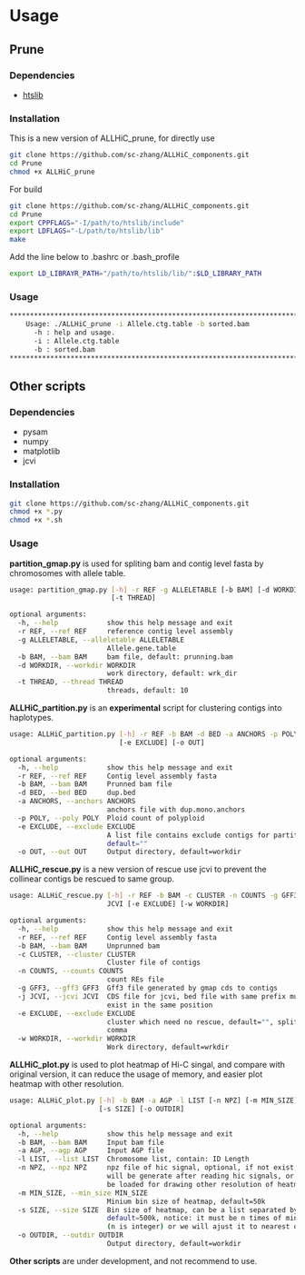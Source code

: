 # Usage
## Prune
### Dependencies
* [htslib](https://github.com/samtools/htslib)
### Installation
This is a new version of ALLHiC_prune, for directly use
```bash
git clone https://github.com/sc-zhang/ALLHiC_components.git
cd Prune
chmod +x ALLHiC_prune
```

For build
```bash
git clone https://github.com/sc-zhang/ALLHiC_components.git
cd Prune
export CPPFLAGS="-I/path/to/htslib/include"
export LDFLAGS="-L/path/to/htslib/lib"
make
```

Add the line below to .bashrc or .bash_profile
```bash
export LD_LIBRAYR_PATH="/path/to/htslib/lib/":$LD_LIBRARY_PATH
```

### Usage
```bash
************************************************************************
    Usage: ./ALLHiC_prune -i Allele.ctg.table -b sorted.bam
      -h : help and usage.
      -i : Allele.ctg.table
      -b : sorted.bam
************************************************************************
```
## Other scripts
### Dependencies
* pysam
* numpy
* matplotlib
* jcvi
### Installation
```bash
git clone https://github.com/sc-zhang/ALLHiC_components.git
chmod +x *.py
chmod +x *.sh
```
### Usage
**partition_gmap.py** is used for spliting bam and contig level fasta by chromosomes with allele table.
```bash
usage: partition_gmap.py [-h] -r REF -g ALLELETABLE [-b BAM] [-d WORKDIR]
                         [-t THREAD]

optional arguments:
  -h, --help            show this help message and exit
  -r REF, --ref REF     reference contig level assembly
  -g ALLELETABLE, --alleletable ALLELETABLE
                        Allele.gene.table
  -b BAM, --bam BAM     bam file, default: prunning.bam
  -d WORKDIR, --workdir WORKDIR
                        work directory, default: wrk_dir
  -t THREAD, --thread THREAD
                        threads, default: 10
```

**ALLHiC_partition.py** is an **experimental** script for clustering contigs into haplotypes.
```bash
usage: ALLHiC_partition.py [-h] -r REF -b BAM -d BED -a ANCHORS -p POLY
                           [-e EXCLUDE] [-o OUT]

optional arguments:
  -h, --help            show this help message and exit
  -r REF, --ref REF     Contig level assembly fasta
  -b BAM, --bam BAM     Prunned bam file
  -d BED, --bed BED     dup.bed
  -a ANCHORS, --anchors ANCHORS
                        anchors file with dup.mono.anchors
  -p POLY, --poly POLY  Ploid count of polyploid
  -e EXCLUDE, --exclude EXCLUDE
                        A list file contains exclude contigs for partition,
                        default=""
  -o OUT, --out OUT     Output directory, default=workdir
```

**ALLHiC_rescue.py** is a new version of rescue use jcvi to prevent the collinear contigs be rescued to same group.
```bash
usage: ALLHiC_rescue.py [-h] -r REF -b BAM -c CLUSTER -n COUNTS -g GFF3 -j
                        JCVI [-e EXCLUDE] [-w WORKDIR]

optional arguments:
  -h, --help            show this help message and exit
  -r REF, --ref REF     Contig level assembly fasta
  -b BAM, --bam BAM     Unprunned bam
  -c CLUSTER, --cluster CLUSTER
                        Cluster file of contigs
  -n COUNTS, --counts COUNTS
                        count REs file
  -g GFF3, --gff3 GFF3  Gff3 file generated by gmap cds to contigs
  -j JCVI, --jcvi JCVI  CDS file for jcvi, bed file with same prefix must
                        exist in the same position
  -e EXCLUDE, --exclude EXCLUDE
                        cluster which need no rescue, default="", split by
                        comma
  -w WORKDIR, --workdir WORKDIR
                        Work directory, default=wrkdir
```

**ALLHiC_plot.py** is used to plot heatmap of Hi-C singal, and compare with original version, it can reduce the usage of memory, and easier plot heatmap with other resolution.
```bash
usage: ALLHiC_plot.py [-h] -b BAM -a AGP -l LIST [-n NPZ] [-m MIN_SIZE]
                      [-s SIZE] [-o OUTDIR]

optional arguments:
  -h, --help            show this help message and exit
  -b BAM, --bam BAM     Input bam file
  -a AGP, --agp AGP     Input AGP file
  -l LIST, --list LIST  Chromosome list, contain: ID Length
  -n NPZ, --npz NPZ     npz file of hic signal, optional, if not exist, it
                        will be generate after reading hic signals, or it will
                        be loaded for drawing other resolution of heatmap
  -m MIN_SIZE, --min_size MIN_SIZE
                        Minium bin size of heatmap, default=50k
  -s SIZE, --size SIZE  Bin size of heatmap, can be a list separated by comma,
                        default=500k, notice: it must be n times of min_size
                        (n is integer) or we will ajust it to nearest one
  -o OUTDIR, --outdir OUTDIR
                        Output directory, default=workdir
```

**Other scripts** are under development, and not recommend to use.
